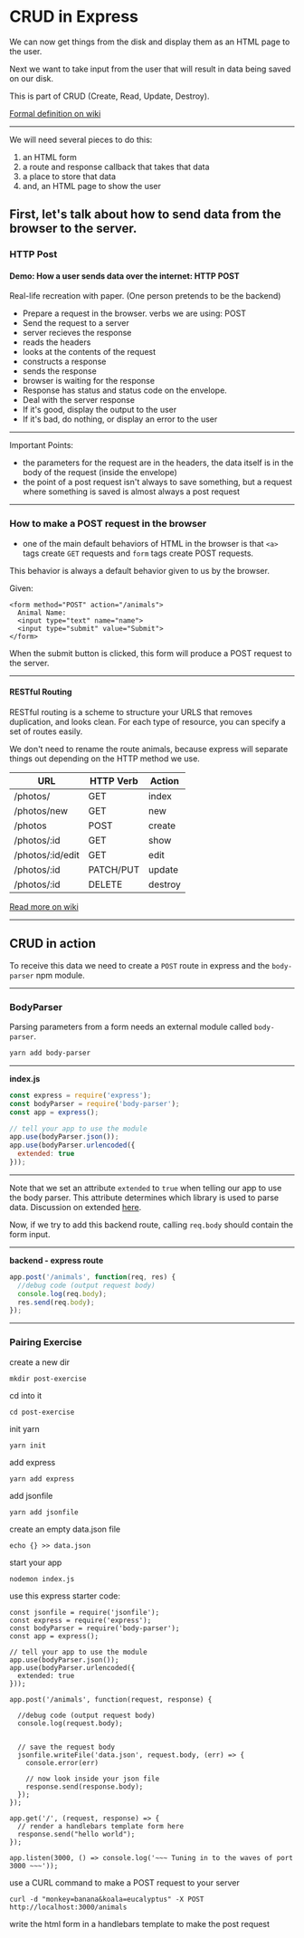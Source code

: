 # CRUD in Express

We can now get things from the disk and display them as an HTML page to the user.

Next we want to take input from the user that will result in data being saved on our disk.

This is part of CRUD (Create, Read, Update, Destroy).

[Formal definition on wiki](http://en.wikipedia.org/wiki/Create,_read,_update_and_delete)

---

We will need several pieces to do this:
1. an HTML form
1. a route and response callback that takes that data
1. a place to store that data
1. and, an HTML page to show the user

First, let's talk about how to send data from the browser to the server.
---

### HTTP Post

#### Demo: How a user sends data over the internet: HTTP POST
Real-life recreation with paper. (One person pretends to be the backend)
- Prepare a request in the browser. verbs we are using: POST
- Send the request to a server
- server recieves the response
- reads the headers
- looks at the contents of the request
- constructs a response
- sends the response
- browser is waiting for the response
- Response has status and status code on the envelope.
- Deal with the server response
- If it's good, display the output to the user
- If it's bad, do nothing, or display an error to the user

---

Important Points:
- the parameters for the request are in the headers, the data itself is in the body of the request (inside the envelope)
- the point of a post request isn't always to save something, but a request where something is saved is almost always a post request

---

### How to make a POST request in the browser
- one of the main default behaviors of HTML in the browser is that `<a>` tags create `GET` requests and `form` tags create POST requests.

This behavior is always a default behavior given to us by the browser.

Given:
```
<form method="POST" action="/animals">
  Animal Name:
  <input type="text" name="name">
  <input type="submit" value="Submit">
</form>
```

When the submit button is clicked, this form will produce a POST request to the server.

---


#### RESTful Routing

RESTful routing is a scheme to structure your URLS that removes duplication, and looks clean. For each type of resource, you can specify a set of routes easily.

We don't need to rename the route animals, because express will separate things out depending on the HTTP method we use.

| **URL** | **HTTP Verb** |  **Action**|
|------------|-------------|------------|
| /photos/         | GET       | index
| /photos/new      | GET       | new
| /photos          | POST      | create
| /photos/:id      | GET       | show
| /photos/:id/edit | GET       | edit
| /photos/:id      | PATCH/PUT | update
| /photos/:id      | DELETE    | destroy


[Read more on wiki](http://en.wikipedia.org/wiki/Representational_state_transfer)

---

## CRUD in action

To receive this data we need to create a `POST` route in express and the `body-parser` npm module.

---


### BodyParser

Parsing parameters from a form needs an external module called `body-parser`.

```bash
yarn add body-parser
```

---

**index.js**
```js
const express = require('express');
const bodyParser = require('body-parser');
const app = express();

// tell your app to use the module
app.use(bodyParser.json());
app.use(bodyParser.urlencoded({
  extended: true
}));
```
---

Note that we set an attribute `extended` to `true` when telling our app to use the body parser. This attribute determines which library is used to parse data. Discussion on extended [here](http://stackoverflow.com/questions/29175465/body-parser-extended-option-qs-vs-querystring).

Now, if we try to add this backend route, calling `req.body` should contain the form input.

---

**backend - express route**
```js
app.post('/animals', function(req, res) {
  //debug code (output request body)
  console.log(req.body);
  res.send(req.body);
});
```

---

### Pairing Exercise

create a new dir
```
mkdir post-exercise
```
cd into it
```
cd post-exercise
```
init yarn
```
yarn init
```
add express
```
yarn add express
```
add jsonfile
```
yarn add jsonfile
```
create an empty data.json file
```
echo {} >> data.json
```
start your app
```
nodemon index.js
```

use this express starter code:
```
const jsonfile = require('jsonfile');
const express = require('express');
const bodyParser = require('body-parser');
const app = express();

// tell your app to use the module
app.use(bodyParser.json());
app.use(bodyParser.urlencoded({
  extended: true
}));

app.post('/animals', function(request, response) {

  //debug code (output request body)
  console.log(request.body);


  // save the request body
  jsonfile.writeFile('data.json', request.body, (err) => {
    console.error(err)

    // now look inside your json file
    response.send(response.body);
  });
});

app.get('/', (request, response) => {
  // render a handlebars template form here
  response.send("hello world");
});

app.listen(3000, () => console.log('~~~ Tuning in to the waves of port 3000 ~~~'));
```

use a CURL command to make a POST request to your server
```
curl -d "monkey=banana&koala=eucalyptus" -X POST http://localhost:3000/animals
```

write the html form in a handlebars template to make the post request
